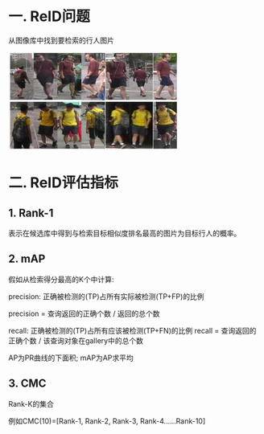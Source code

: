 # 一. ReID问题

从图像库中找到要检索的行人图片

![](assets/sketch.jpg)

# 二. ReID评估指标

## 1. Rank-1

表示在候选库中得到与检索目标相似度排名最高的图片为目标行人的概率。

## 2. **mAP**

假如从检索得分最高的K个中计算:

precision: 正确被检测的(TP)占所有实际被检测(TP+FP)的比例

precision = 查询返回的正确个数 / 返回的总个数 

recall: 正确被检测的(TP)占所有应该被检测(TP+FN)的比例
recall = 查询返回的正确个数 / 该查询对象在gallery中的总个数

AP为PR曲线的下面积; mAP为AP求平均

## 3. CMC

Rank-K的集合

例如CMC(10)=[Rank-1, Rank-2, Rank-3, Rank-4......Rank-10]